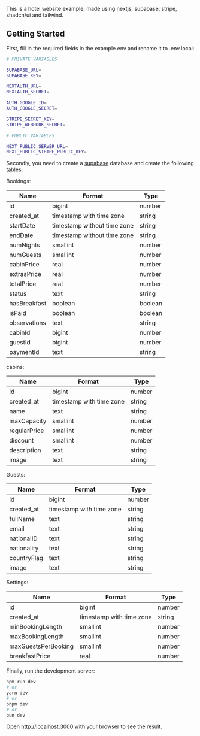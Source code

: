 This is a hotel website example, made using nextjs, supabase, stripe, shadcn/ui and tailwind.

## Getting Started

First, fill in the required fields in the example.env and rename it to .env.local:

```bash
# PRIVATE VARIABLES

SUPABASE_URL=
SUPABASE_KEY=

NEXTAUTH_URL=
NEXTAUTH_SECRET=

AUTH_GOOGLE_ID=
AUTH_GOOGLE_SECRET=

STRIPE_SECRET_KEY=
STRIPE_WEBHOOK_SECRET=

# PUBLIC VARIABLES

NEXT_PUBLIC_SERVER_URL=
NEXT_PUBLIC_STRIPE_PUBLIC_KEY=
```

Secondly, you need to create a [supabase](https://supabase.com/) database and create the following tables:

Bookings:

| Name         | Format                      | Type    |
| ------------ | --------------------------- | ------- |
| id           | bigint                      | number  |
| created_at   | timestamp with time zone    | string  |
| startDate    | timestamp without time zone | string  |
| endDate      | timestamp without time zone | string  |
| numNights    | smallint                    | number  |
| numGuests    | smallint                    | number  |
| cabinPrice   | real                        | number  |
| extrasPrice  | real                        | number  |
| totalPrice   | real                        | number  |
| status       | text                        | string  |
| hasBreakfast | boolean                     | boolean |
| isPaid       | boolean                     | boolean |
| observations | text                        | string  |
| cabinId      | bigint                      | number  |
| guestId      | bigint                      | number  |
| paymentId    | text                        | string  |

cabins:

| Name         | Format                   | Type   |
| ------------ | ------------------------ | ------ |
| id           | bigint                   | number |
| created_at   | timestamp with time zone | string |
| name         | text                     | string |
| maxCapacity  | smallint                 | number |
| regularPrice | smallint                 | number |
| discount     | smallint                 | number |
| description  | text                     | string |
| image        | text                     | string |

Guests:

| Name        | Format                   | Type   |
| ----------- | ------------------------ | ------ |
| id          | bigint                   | number |
| created_at  | timestamp with time zone | string |
| fullName    | text                     | string |
| email       | text                     | string |
| nationalID  | text                     | string |
| nationality | text                     | string |
| countryFlag | text                     | string |
| image       | text                     | string |

Settings:

| Name                | Format                   | Type   |
| ------------------- | ------------------------ | ------ |
| id                  | bigint                   | number |
| created_at          | timestamp with time zone | string |
| minBookingLength    | smallint                 | number |
| maxBookingLength    | smallint                 | number |
| maxGuestsPerBooking | smallint                 | number |
| breakfastPrice      | real                     | number |

Finally, run the development server:

```bash
npm run dev
# or
yarn dev
# or
pnpm dev
# or
bun dev
```

Open [http://localhost:3000](http://localhost:3000) with your browser to see the result.
